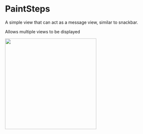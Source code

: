 # PaintSteps

A simple view that can act as a message view, similar to snackbar.

Allows multiple views to be displayed

<img src="https://media.giphy.com/media/jIpsCJzSYqMsoQm21i/giphy.gif" width="300">
